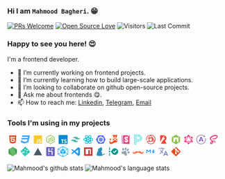 ### Hi I am `Mahmood Bagheri`. 😁

[![PRs Welcome](https://img.shields.io/badge/PRs-welcome-brightgreen.svg?style=flat&logo=github)](https://github.com/createdbymahmood)
[![Open Source Love](https://badges.frapsoft.com/os/v2/open-source.svg?v=103)](https://github.com/createdbymahmood)
<img alt="Visitors" src="https://komarev.com/ghpvc/?username=createdbymahmood&style=flat&labelColor=black&logo=github&label=PROFILE+VIEWS&color=29bf12"/>
<img alt="Last Commit" src="https://img.shields.io/github/last-commit/createdbymahmood/createdbymahmood?logo=markdown&label=LAST+UPDATE&color=29bf12&style=flat">

### Happy to see you here! 😍 
I'm a frontend developer.
<br />


- 🔭 I’m currently working on frontend projects. <br />
- 🌱 I’m currently learning how to build large-scale applications. <br />
- 👯 I’m looking to collaborate on github open-source projects. <br />
- 💬 Ask me about frontends 😋. <br />
- 📫 How to reach me: [Linkedin](https://www.linkedin.com/in/mahmudbagheri/), [Telegram](https://t.me/CreatedByMahmood), [Email](mailto:createdbymahmood@gmail.com) <br />

### Tools I'm using in my projects

<p align="left">
<img src="https://github.com/PKief/vscode-material-icon-theme/blob/master/icons/html.svg" alt="html" width="25" height="25" />
<img src="https://github.com/PKief/vscode-material-icon-theme/blob/master/icons/css.svg" alt="css" width="25" height="25" />
<img src="https://github.com/PKief/vscode-material-icon-theme/blob/master/icons/javascript.svg" alt="javascript" width="25" height="25" />
<img src="https://github.com/PKief/vscode-material-icon-theme/blob/master/icons/nodejs.svg" alt="node-js" width="25" height="25" />
<img src="https://github.com/PKief/vscode-material-icon-theme/blob/master/icons/typescript.svg" alt="typescript" width="25" height="25" />
<img src="https://github.com/PKief/vscode-material-icon-theme/blob/master/icons/tailwindcss.svg" alt="tailwindcss" width="25" height="25" />
<img src="https://github.com/PKief/vscode-material-icon-theme/blob/master/icons/react.svg" alt="react" width="25" height="25" />
<img src="https://github.com/PKief/vscode-material-icon-theme/blob/master/icons/eslint.svg" alt="eslint" width="25" height="25" />
<img src="https://github.com/PKief/vscode-material-icon-theme/blob/master/icons/jest.svg" alt="jest" width="25" height="25" />
<img src="https://github.com/PKief/vscode-material-icon-theme/blob/master/icons/storybook.svg" alt="storybook" width="25" height="25" />
<img src="https://github.com/PKief/vscode-material-icon-theme/blob/master/icons/prettier.svg" alt="prettier" width="25" height="25" />
<img src="https://github.com/PKief/vscode-material-icon-theme/blob/master/icons/postcss.svg" alt="postcss" width="25" height="25" />
<img src="https://github.com/PKief/vscode-material-icon-theme/blob/master/icons/rollup.svg" alt="rollup" width="25" height="25" />
<img src="https://github.com/PKief/vscode-material-icon-theme/blob/master/icons/nodemon.svg" alt="nodemon" width="25" height="25" />
<img src="https://github.com/PKief/vscode-material-icon-theme/blob/master/icons/graphql.svg" alt="graphql" width="25" height="25" />
<img src="https://github.com/PKief/vscode-material-icon-theme/blob/master/icons/apollo.svg" alt="apollo" width="25" height="25" />
<img src="https://github.com/PKief/vscode-material-icon-theme/blob/master/icons/sass.svg" alt="sass" width="25" height="25" />
<img src="https://github.com/PKief/vscode-material-icon-theme/blob/master/icons/nodejs_alt.svg" alt="nodejs" width="25" height="25" />
<img src="https://github.com/PKief/vscode-material-icon-theme/blob/master/icons/netlify.svg" alt="netlify" width="25" height="25" />
<img src="https://github.com/PKief/vscode-material-icon-theme/blob/master/icons/vercel_light.svg" alt="netlify" width="25" height="25" />
<img src="https://github.com/PKief/vscode-material-icon-theme/blob/master/icons/heroku.svg" alt="heroku" width="25" height="25" />
<img src="https://github.com/PKief/vscode-material-icon-theme/blob/master/icons/webpack.svg" alt="webpack" width="25" height="25" />
<img src="https://github.com/PKief/vscode-material-icon-theme/blob/master/icons/vscode.svg" alt="vscode" width="25" height="25" />
<img src="https://github.com/PKief/vscode-material-icon-theme/blob/master/icons/npm.svg" alt="npm" width="25" height="25" />
<img src="https://github.com/PKief/vscode-material-icon-theme/blob/master/icons/yarn.svg" alt="heroku" width="25" height="25" />
<img src="https://github.com/PKief/vscode-material-icon-theme/blob/master/icons/commitlint.svg" alt="commitlint" width="25" height="25" />
<img src="https://github.com/PKief/vscode-material-icon-theme/blob/master/icons/husky.svg" alt="husky" width="25" height="25" />
<img src="https://github.com/PKief/vscode-material-icon-theme/blob/master/icons/handlebars.svg" alt="handlebars" width="25" height="25" />
<img src="https://github.com/PKief/vscode-material-icon-theme/blob/master/icons/markdown.svg" alt="markdown" width="25" height="25" />
<img src="https://github.com/PKief/vscode-material-icon-theme/blob/master/icons/i18n.svg" alt="i18n" width="25" height="25" />
<img src="https://github.com/PKief/vscode-material-icon-theme/blob/master/icons/git.svg" alt="github" width="25" height="25" />
</p>

![Mahmood's github stats](https://github-readme-stats.vercel.app/api?username=createdbymahmood&show_icons=true&layout=compact&hide_border=true&hide_title=true)
![Mahmood's language stats](https://github-readme-stats.vercel.app/api/top-langs/?username=createdbymahmood&hide=css,html&hide_title=true&hide_border=true&layout=compact)

